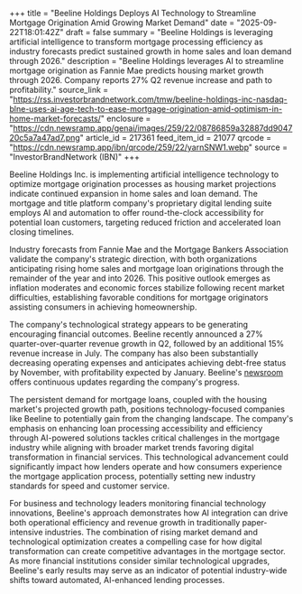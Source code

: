 +++
title = "Beeline Holdings Deploys AI Technology to Streamline Mortgage Origination Amid Growing Market Demand"
date = "2025-09-22T18:01:42Z"
draft = false
summary = "Beeline Holdings is leveraging artificial intelligence to transform mortgage processing efficiency as industry forecasts predict sustained growth in home sales and loan demand through 2026."
description = "Beeline Holdings leverages AI to streamline mortgage origination as Fannie Mae predicts housing market growth through 2026. Company reports 27% Q2 revenue increase and path to profitability."
source_link = "https://rss.investorbrandnetwork.com/tmw/beeline-holdings-inc-nasdaq-blne-uses-ai-age-tech-to-ease-mortgage-origination-amid-optimism-in-home-market-forecasts/"
enclosure = "https://cdn.newsramp.app/genai/images/259/22/08786859a32887dd904720c5a7a47ad7.png"
article_id = 217361
feed_item_id = 21077
qrcode = "https://cdn.newsramp.app/ibn/qrcode/259/22/yarnSNW1.webp"
source = "InvestorBrandNetwork (IBN)"
+++

<p>Beeline Holdings Inc. is implementing artificial intelligence technology to optimize mortgage origination processes as housing market projections indicate continued expansion in home sales and loan demand. The mortgage and title platform company's proprietary digital lending suite employs AI and automation to offer round-the-clock accessibility for potential loan customers, targeting reduced friction and accelerated loan closing timelines.</p><p>Industry forecasts from Fannie Mae and the Mortgage Bankers Association validate the company's strategic direction, with both organizations anticipating rising home sales and mortgage loan originations through the remainder of the year and into 2026. This positive outlook emerges as inflation moderates and economic forces stabilize following recent market difficulties, establishing favorable conditions for mortgage originators assisting consumers in achieving homeownership.</p><p>The company's technological strategy appears to be generating encouraging financial outcomes. Beeline recently announced a 27% quarter-over-quarter revenue growth in Q2, followed by an additional 15% revenue increase in July. The company has also been substantially decreasing operating expenses and anticipates achieving debt-free status by November, with profitability expected by January. Beeline's <a href="https://ibn.fm/BLNE" rel="nofollow" target="_blank">newsroom</a> offers continuous updates regarding the company's progress.</p><p>The persistent demand for mortgage loans, coupled with the housing market's projected growth path, positions technology-focused companies like Beeline to potentially gain from the changing landscape. The company's emphasis on enhancing loan processing accessibility and efficiency through AI-powered solutions tackles critical challenges in the mortgage industry while aligning with broader market trends favoring digital transformation in financial services. This technological advancement could significantly impact how lenders operate and how consumers experience the mortgage application process, potentially setting new industry standards for speed and customer service.</p><p>For business and technology leaders monitoring financial technology innovations, Beeline's approach demonstrates how AI integration can drive both operational efficiency and revenue growth in traditionally paper-intensive industries. The combination of rising market demand and technological optimization creates a compelling case for how digital transformation can create competitive advantages in the mortgage sector. As more financial institutions consider similar technological upgrades, Beeline's early results may serve as an indicator of potential industry-wide shifts toward automated, AI-enhanced lending processes.</p>